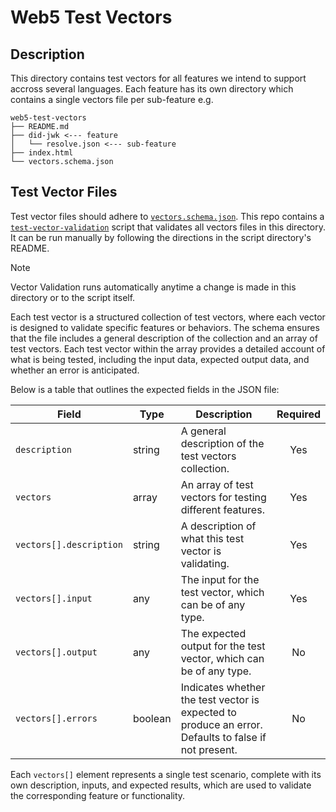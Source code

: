 # Web5 Test Vectors

## Description

This directory contains test vectors for all features we intend to support accross several languages. Each feature has its own directory which contains a single vectors file per sub-feature e.g.

```text
web5-test-vectors
├── README.md
├── did-jwk <--- feature
│   └── resolve.json <--- sub-feature
├── index.html
└── vectors.schema.json
```

## Test Vector Files

Test vector files should adhere to [`vectors.schema.json`]('./vectors.schema.json'). This repo contains a [`test-vector-validation`]('../scripts/test-vector-validation') script that validates all vectors files in this directory. It can be run manually by following the directions in the script directory's README.

> [!NOTE]
> Vector Validation runs automatically anytime a change is made in this directory or to the script itself.

Each test vector is a structured collection of test vectors, where each vector is designed to validate specific features or behaviors. The schema ensures that the file includes a general description of the collection and an array of test vectors. Each test vector within the array provides a detailed account of what is being tested, including the input data, expected output data, and whether an error is anticipated.

Below is a table that outlines the expected fields in the JSON file:

| Field                   | Type    | Description                                                                                          | Required |
| ----------------------- | ------- | ---------------------------------------------------------------------------------------------------- | :------: |
| `description`           | string  | A general description of the test vectors collection.                                                |   Yes    |
| `vectors`               | array   | An array of test vectors for testing different features.                                             |   Yes    |
| `vectors[].description` | string  | A description of what this test vector is validating.                                                |   Yes    |
| `vectors[].input`       | any     | The input for the test vector, which can be of any type.                                             |   Yes    |
| `vectors[].output`      | any     | The expected output for the test vector, which can be of any type.                                   |    No    |
| `vectors[].errors`      | boolean | Indicates whether the test vector is expected to produce an error. Defaults to false if not present. |    No    |

Each `vectors[]` element represents a single test scenario, complete with its own description, inputs, and expected results, which are used to validate the corresponding feature or functionality.
